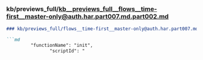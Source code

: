 ### kb/previews_full/kb__previews_full__flows__time-first__master-only@auth.har.part007.md.part002.md

```md
### kb/previews_full/flows__time-first__master-only@auth.har.part007.md (part 002)

```md
         "functionName": "init",
                "scriptId": "
```

```

```
